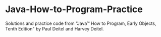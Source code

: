 # Java-How-to-Program-Practice
Solutions and practice code from "Java™ How to Program, Early Objects, Tenth Edition" by Paul Deitel and Harvey Deitel.
